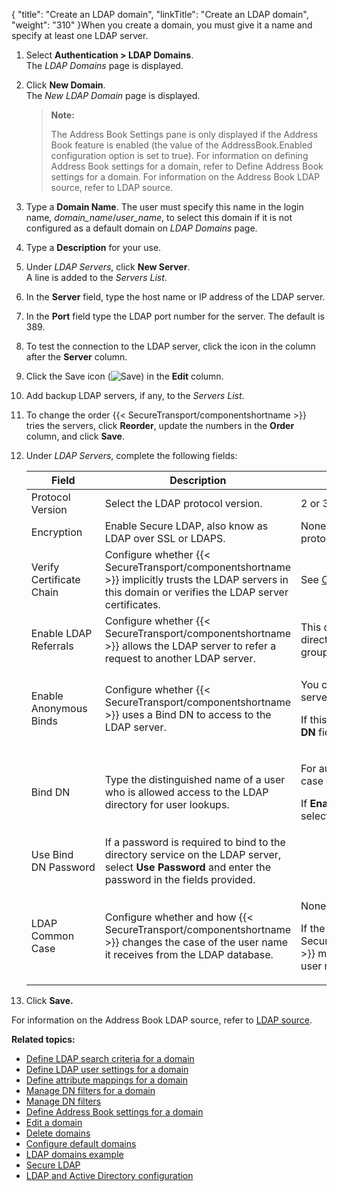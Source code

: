 {
    "title": "Create an LDAP domain",
    "linkTitle": "Create an LDAP domain",
    "weight": "310"
}When you create a domain, you must give it a name and specify at least one LDAP server.

1.  Select **Authentication > LDAP Domains**.  
    The *LDAP Domains* page is displayed.

2.  Click **New Domain**.  
    The *New LDAP Domain* page is displayed.  

    > **Note:**
    >
    > The Address Book Settings pane is only displayed if the Address Book feature is enabled (the value of the AddressBook.Enabled configuration option is set to true). For information on defining Address Book settings for a domain, refer to Define Address Book settings for a domain. For information on the Address Book LDAP source, refer to LDAP source.

3.  Type a **Domain Name**. The user must specify this name in the login name, *domain\_name*/*user\_name*, to select this domain if it is not configured as a default domain on *LDAP Domains* page.

4.  Type a **Description** for your use.

5.  Under *LDAP Servers*, click **New Server**.  
    A line is added to the *Servers List*.

6.  In the **Server** field, type the host name or IP address of the LDAP server.

7.  In the **Port** field type the LDAP port number for the server. The default is 389.

8.  To test the connection to the LDAP server, click the icon in the column after the **Server** column.

9.  Click the Save icon (![Save](/Images/SecureTransport/SaveIcon_13x13.png)) in the **Edit** column.

10. Add backup LDAP servers, if any, to the *Servers List*.

11. To change the order {{< SecureTransport/componentshortname >}} tries the servers, click **Reorder**, update the numbers in the **Order** column, and click **Save**.

12. Under *LDAP Servers*, complete the following fields:  
    <table>
       <thead>
          <tr>
    <th class="HeadE-Column1-Header1">Field         </th>
    <th class="HeadE-Column1-Header1">Description         </th>
    <th class="HeadD-Column1-Header1">Valid values and notes         </th>
          </tr>
       </thead>
       <tbody>
          <tr>
             <td>Protocol Version         </td>
             <td>Select the LDAP protocol version.         </td>
             <td>2 or 3         </td>
          </tr>
          <tr>
             <td>Encryption         </td>
             <td>Enable Secure LDAP, also know as LDAP over SSL or LDAPS.         </td>
             <td>None, TLS, or StartTLS (for LDAP protocol 3 )         </td>
          </tr>
          <tr>
             <td>Verify Certificate Chain         </td>
             <td>Configure whether {{< SecureTransport/componentshortname  >}} implicitly trusts the LDAP servers in this domain or verifies the LDAP server certificates.         </td>
             <td>See <a href="#Secure">Create an LDAP domain</a>.         </td>
          </tr>
          <tr>
             <td>Enable LDAP Referrals         </td>
             <td>Configure whether {{< SecureTransport/componentshortname  >}} allows the LDAP server to refer a request to another LDAP server.         </td>
             <td>This option is required when the LDAP directory tree is distributed over a group of servers.         </td>
          </tr>
          <tr>
             <td>Enable Anonymous Binds         </td>
             <td>Configure whether {{< SecureTransport/componentshortname  >}} uses a Bind DN to access to the LDAP server.         </td>
             <td><p>You can select this option when LDAP servers supports anonymous binding.</p>
    <p>If this option is not selected, the <strong>Bind DN</strong> field is required.</p>         </td>
          </tr>
          <tr>
             <td>Bind DN         </td>
             <td>Type the distinguished name of a user who is allowed access to the LDAP directory for user lookups.         </td>
             <td><p>For authorization purposes, this field is case sensitive.</p>
    <p>If <strong>Enable Anonymous Binds</strong> is not selected, this field is required.</p>         </td>
          </tr>
          <tr>
             <td>Use Bind DN Password         </td>
             <td>If a password is required to bind to the directory service on the LDAP server, select <strong>Use Password</strong> and enter the password in the fields provided.         </td>
             <td>          </td>
          </tr>
          <tr>
             <td>LDAP Common Case         </td>
             <td><p>Configure whether and how {{< SecureTransport/componentshortname  >}} changes the case of the user name it receives from the LDAP database.</p>         </td>
             <td><p>None, Lower, or Upper.</p>
    <p>If the value is Lower or Upper, {{< SecureTransport/componentshortname  >}} maps the case of all letters in the user name to the case you specify.</p>         </td>
          </tr>
       </tbody>
    </table>

13. Click **Save.**

For information on the Address Book LDAP source, refer to [LDAP source](#LDAP).

**Related topics:**

-   [Define LDAP search criteria for a domain](../t_st_define_ldap_search_criteria_for_domain)
-   [Define LDAP user settings for a domain](../t_st_define_ldap_user_settings_for_domain)
-   [Define attribute mappings for a domain](../t_st_define_attribute_mappings_for_domain)
-   [Manage DN filters for a domain](../t_st_manage_dn_filters_for_domain)
-   [Manage DN filters](../t_st_add_dn_filter)
-   [Define Address Book settings for a domain](../t_st_define_ab_settings_for_domain)
-   [Edit a domain](../t_st_edit_domain)
-   [Delete domains](../t_st_delete_domains)
-   [Configure default domains](../t_st_configure_default_domains)
-   [LDAP domains example](../c_st_ldap_domains_example)
-   [Secure LDAP](../c_st_secure_ldap)
-   [LDAP and Active Directory configuration](../c_st_ldap_active_directory_configuration)

